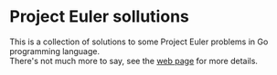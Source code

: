 # Project Euler sollutions
This is a collection of solutions to some Project Euler problems in Go programming language.  
There's not much more to say, see the <a href="https://projecteuler.net/">web page</a> for more details.
